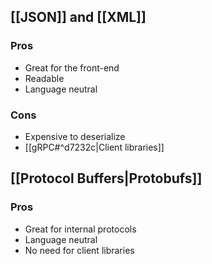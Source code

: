 ## [[JSON]] and [[XML]]

### Pros
- Great for the front-end
- Readable
- Language neutral

### Cons
- Expensive to deserialize
- [[gRPC#^d7232c|Client libraries]]

## [[Protocol Buffers|Protobufs]]

### Pros

- Great for internal protocols
- Language neutral
- No need for client libraries